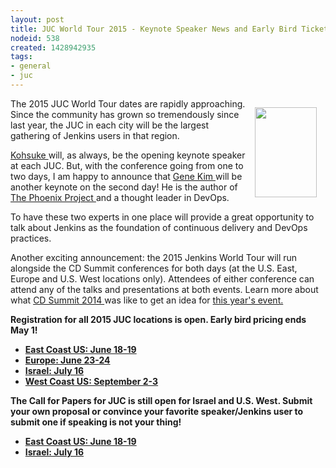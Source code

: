 ```yaml
---
layout: post
title: JUC World Tour 2015 - Keynote Speaker News and Early Bird Tickets
nodeid: 538
created: 1428942935
tags:
- general
- juc
---
```

<div style="float:right; margin:1em">
<img src="https://jenkins-ci.org/sites/default/files/images/The-Phoenix-Project-border_2.png" width=99 height=144>
</div>

<p>The 2015 JUC World Tour dates are rapidly approaching. Since the community has grown so tremendously since last year, the JUC in each city will be the largest gathering of Jenkins users in that region.</p>

<p><a href="https://twitter.com/kohsukekawa"> Kohsuke </a>will, as always, be the opening keynote speaker at each JUC. But, with the conference going from one to two days, I am happy to announce that <a href="http://www.realgenekim.me/"> Gene Kim </a> will be another keynote on the second day! He is the author of <a href="http://www.amazon.com/Phoenix-Project-DevOps-Helping-Business/dp/0988262592/ref=tmm_hrd_swatch_0?_encoding=UTF8&sr=8-1&qid=1428523232"> The Phoenix Project </a> and a thought leader in DevOps.</p>

<p>To have these two experts in one place will provide a great opportunity to talk about Jenkins as the foundation of continuous delivery and DevOps practices.</p>

<p>Another exciting announcement: the 2015 Jenkins World Tour will run alongside the CD Summit conferences for both days (at the U.S. East, Europe and U.S. West locations only). Attendees of either conference can attend any of the talks and presentations at both events. Learn more about what <a href="https://www.cloudbees.com/cdsummit"> CD Summit 2014 </a> was like to get an idea for <a href="http://www.cloudbees.com/cdsummit-2015/"> this year's event.</a></p>

<p><b>Registration for all 2015 JUC locations is open. Early bird pricing ends May 1!</b></p>
<ul><li><b><a href="https://www.regonline.com/register/checkin.aspx?EventId=1698436&MethodId=0&EventSessionId=&startnewreg=1">East Coast US: June 18-19</a></b>
<li><b><a href="https://www.regonline.com/Register/Checkin.aspx?EventID=1698435">Europe: June 23-24</a></b>
<li><b><a href="https://www.eventbrite.com/e/jenkins-user-conference-israel-tlv-david-inter-continental-july-16-2015-tickets-16393557572">Israel: July 16</a></b>
<li><b><a href="https://www.regonline.com/Register/Checkin.aspx?EventID=1697214">West Coast US: September 2-3</a></b></ul>

<p><b>The Call for Papers for JUC is still open for Israel and U.S. West. Submit your own proposal or convince your favorite speaker/Jenkins user to submit one if speaking is not your thing!</p>
<ul><li><a href="https://www.cloudbees.com/jenkins-user-conference-call-papers">East Coast US: June 18-19</a></b>
<li><b><a href="https://www.cloudbees.com/jenkins-user-conference-call-papers">Israel: July 16</a></b></ul>
